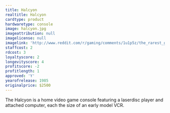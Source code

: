 ```yaml
---
title: Halcyon
realtitle: Halcyon
cardtype: product
hardwaretype: console
image: halcyon.jpg
imageattribution: null
imagelicense: null
imagelink: 'http://www.reddit.com/r/gaming/comments/1u1p5z/the_rarest_game_console_the_rdi_halcyon_it_cost/'
staffcost: 2
rdcost: 3
loyaltyscore: 2
longevityscore: 4
profitscore: -2
profitlength: 1
approved: 'Y'
yearofrelease: 1985
originalprice: $2500
---
```


The Halcyon is a home video game console featuring a laserdisc player and attached computer, each the size of an early model VCR.
